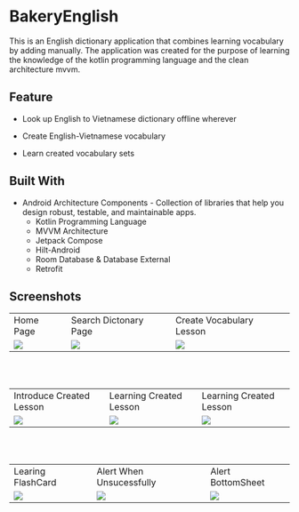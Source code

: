 
# BakeryEnglish

This is an English dictionary application that combines learning vocabulary by adding manually. The application was created for the purpose of learning the knowledge of the kotlin programming language and the clean architecture mvvm.





## Feature

- Look up English to Vietnamese dictionary offline wherever

- Create English-Vietnamese vocabulary

- Learn created vocabulary sets 


## Built With 

- Android Architecture Components - Collection of libraries that help you design robust, testable, and maintainable apps.
    + Kotlin Programming Language
    + MVVM Architecture
    + Jetpack Compose
    + Hilt-Android 
    + Room Database & Database External
    + Retrofit
  


## Screenshots


<table>
  <tr>
     <td>Home Page</td>
     <td>Search Dictonary Page</td>
     <td>Create Vocabulary Lesson </td>
  </tr>
  <tr>
    <td><img src="https://user-images.githubusercontent.com/127088340/235876090-330d2053-44ab-41a7-9719-fd8b1b751c1d.jpg"></td>
    <td><img src="https://user-images.githubusercontent.com/127088340/235876071-71361271-5473-4af0-bcb2-e77d8c2c9ad9.jpg"></td>
    <td><img src="https://user-images.githubusercontent.com/127088340/235876079-1d5e4a56-e75f-4351-892d-26b91d409e14.jpg"></td>
  </tr>
 </table>
  <br/>
  <br/>
<table>
  <tr>
     <td>Introduce Created Lesson</td>
     <td>Learning Created Lesson</td>
     <td>Learning Created Lesson</td>
  </tr>
  <tr>
    <td><img src="https://user-images.githubusercontent.com/127088340/235876082-2739bcf8-070d-4324-8b64-e87d5bbfecc7.jpg"></td>
    <td><img src="https://user-images.githubusercontent.com/127088340/235876086-f5afb909-4c1e-4a6d-945f-cf3b0bda420c.jpg"></td>
    <td><img src="https://user-images.githubusercontent.com/127088340/235881221-fb1af0e9-a5ef-4a89-94b0-e01581674e2c.jpg"></td>
  </tr>
 </table>
  <br/>
  <br/>
<table>
  <tr>
     <td>Learing FlashCard</td>
     <td>Alert When Unsucessfully</td>
     <td>Alert BottomSheet</td>
  </tr>
  <tr>
    <td><img src="https://github.com/dmanhle/BakeryyEnglish/assets/127088340/2f96ab6e-c02d-4efc-a1e1-21e301260f5f"></td>
    <td><img src="https://github.com/dmanhle/BakeryyEnglish/assets/127088340/958e2cf9-531f-42e9-8e74-f6d08b9bcce9"></td>
    <td><img src="https://github.com/dmanhle/BakeryyEnglish/assets/127088340/db00d67d-cf4a-4294-9754-8e2a830d8def"></td>
  </tr>
 </table>
